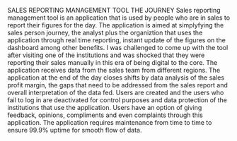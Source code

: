 SALES REPORTING MANAGEMENT TOOL
THE JOURNEY
Sales reporting management tool is an application that is used by 
people who are in sales to report their figures for the day.
The application is aimed at simplyfying the sales person journey,
the analyst plus the organiztion that uses the application through
real time reporting, instant update of the figures on the dashboard
among other benefits.
I was challenged to come up with the tool after visiting one of the
institutions and was shocked that they were reporting their sales 
manually in this era of being digital to the core.
The application receives data from the sales team from different regions.
The application at the end of the day closes shifts by data analysis of 
the sales profit margin, the gaps that need to be addressed from the 
sales report and overall interpretation of the data fed. 
Users are created and the users who fail to log in are deactivated 
for control purposes and data protection of the institutions that 
use the application. Users have an option of giving feedback, 
opinions, compliments and even complaints through this application.
The application requires maintenance from time to time to ensure 
99.9% uptime for smooth flow of data.

